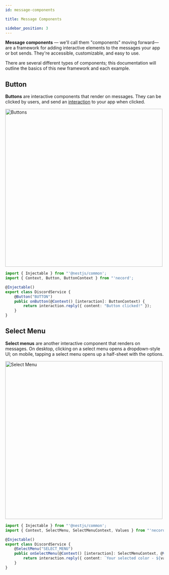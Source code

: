 ```yaml
---
id: message-components

title: Message Components

sidebar_position: 3
---
```


**Message components** — we'll call them "components" moving forward—are a framework for adding interactive elements to the messages your app or bot sends. They're accessible, customizable, and easy to use.

There are several different types of components; this documentation will outline the basics of this new framework and each example.

## Button

**Buttons** are interactive components that render on messages. They can be clicked by users, and send an [interaction](https://discord.com/developers/docs/interactions/receiving-and-responding#interaction-object) to your app when clicked.

<img src="https://support.discord.com/hc/article_attachments/1500019725621/buttons.png" alt="Buttons" width="500" />

```typescript title="discord.service.ts"
import { Injectable } from "'@nestjs/common';
import { Context, Button, ButtonContext } from "'necord';

@Injectable()
export class DiscordService {
    @Button("BUTTON")
    public onButton(@Context() [interaction]: ButtonContext) {
        return interaction.reply({ content: "Button clicked!" });
    }
}
```

## Select Menu

**Select menus** are another interactive component that renders on messages. On desktop, clicking on a select menu opens a dropdown-style UI; on mobile, tapping a select menu opens up a half-sheet with the options.

<img src="https://support.discord.com/hc/article_attachments/4403374488087/mceclip0.png" alt="Select Menu" width="500" />

```typescript title="discord.service.ts"
import { Injectable } from "'@nestjs/common';
import { Context, SelectMenu, SelectMenuContext, Values } from "'necord';

@Injectable()
export class DiscordService {
    @SelectMenu("SELECT_MENU")
    public onSelectMenu(@Context() [interaction]: SelectMenuContext, @Values() values: string[]) {
        return interaction.reply({ content: `Your selected color - ${values.join(" ")}` });
    }
}
```
